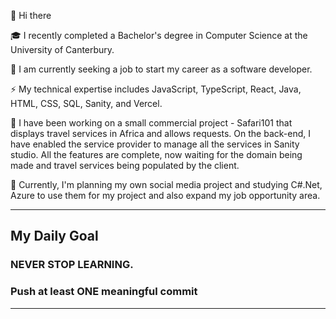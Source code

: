 👋 Hi there 

🎓 I recently completed a Bachelor's degree in Computer Science at the University of Canterbury.

💼 I am currently seeking a job to start my career as a software developer.

⚡ My technical expertise includes JavaScript, TypeScript, React, Java, HTML, CSS, SQL, Sanity, and Vercel.

🌱 I have been working on a small commercial project - Safari101 that displays travel services in Africa and allows requests. On the back-end, I have enabled the service provider to manage all the services in Sanity studio. All the features are complete, now waiting for the domain being made and travel services being populated by the client.

🔭 Currently, I'm planning my own social media project and studying C#.Net, Azure to use them for my project and also expand my job opportunity area.

---
## My Daily Goal

### NEVER STOP LEARNING. 

### Push at least ONE meaningful commit


---

<!--
**Joshua19Kim/Joshua19Kim** is a ✨ _special_ ✨ repository because its `README.md` (this file) appears on your GitHub profile.

Here are some ideas to get you started:

- 🔭 I’m currently working on ...
- 🌱 I’m currently learning ...
- 👯 I’m looking to collaborate on ...
- 🤔 I’m looking for help with ...
- 💬 Ask me about ...
- 📫 How to reach me: ...
- 😄 Pronouns: ...
- ⚡ Fun fact: ...
-->
